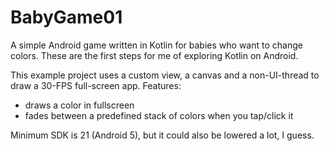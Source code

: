 # BabyGame01
A simple Android game written in Kotlin for babies who want to change colors.
These are the first steps for me of exploring Kotlin on Android.

This example project uses a custom view, a canvas and a non-UI-thread to draw a 30-FPS full-screen app.
Features:
* draws a color in fullscreen
* fades between a predefined stack of colors when you tap/click it

Minimum SDK is 21 (Android 5), but it could also be lowered a lot, I guess.
